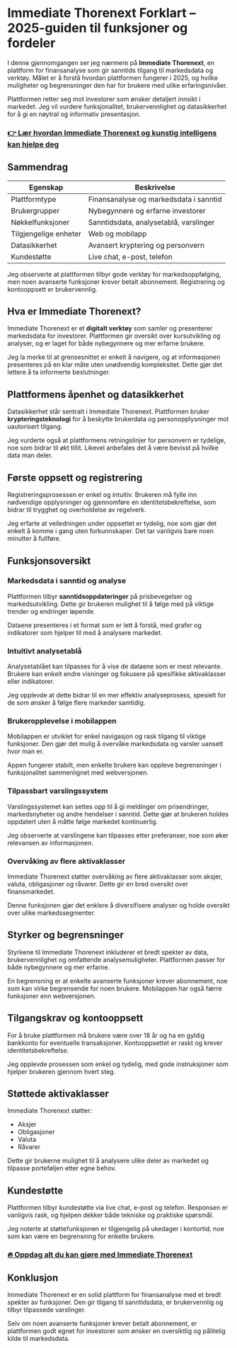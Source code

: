 # Immediate Thorenext Forklart – 2025-guiden til funksjoner og fordeler
   
I denne gjennomgangen ser jeg nærmere på **Immediate Thorenext**, en plattform for finansanalyse som gir sanntids tilgang til markedsdata og verktøy. Målet er å forstå hvordan plattformen fungerer i 2025, og hvilke muligheter og begrensninger den har for brukere med ulike erfaringsnivåer.

Plattformen retter seg mot investorer som ønsker detaljert innsikt i markedet. Jeg vil vurdere funksjonalitet, brukervennlighet og datasikkerhet for å gi en nøytral og informativ presentasjon.

### [👉 Lær hvordan Immediate Thorenext og kunstig intelligens kan hjelpe deg](https://tinyurl.com/24jfhps3)
## Sammendrag  
| Egenskap              | Beskrivelse                                      |  
|-----------------------|-------------------------------------------------|  
| Plattformtype          | Finansanalyse og markedsdata i sanntid          |  
| Brukergrupper          | Nybegynnere og erfarne investorer                |  
| Nøkkelfunksjoner       | Sanntidsdata, analysetablå, varslinger           |  
| Tilgjengelige enheter  | Web og mobilapp                                  |  
| Datasikkerhet          | Avansert kryptering og personvern                 |  
| Kundestøtte            | Live chat, e-post, telefon                        |  

Jeg observerte at plattformen tilbyr gode verktøy for markedsoppfølging, men noen avanserte funksjoner krever betalt abonnement. Registrering og kontooppsett er brukervennlig.

## Hva er Immediate Thorenext?  
Immediate Thorenext er et **digitalt verktøy** som samler og presenterer markedsdata for investorer. Plattformen gir oversikt over kursutvikling og analyser, og er laget for både nybegynnere og mer erfarne brukere.

Jeg la merke til at grensesnittet er enkelt å navigere, og at informasjonen presenteres på en klar måte uten unødvendig kompleksitet. Dette gjør det lettere å ta informerte beslutninger.

## Plattformens åpenhet og datasikkerhet  
Datasikkerhet står sentralt i Immediate Thorenext. Plattformen bruker **krypteringsteknologi** for å beskytte brukerdata og personopplysninger mot uautorisert tilgang.

Jeg vurderte også at plattformens retningslinjer for personvern er tydelige, noe som bidrar til økt tillit. Likevel anbefales det å være bevisst på hvilke data man deler.

## Første oppsett og registrering  
Registreringsprosessen er enkel og intuitiv. Brukeren må fylle inn nødvendige opplysninger og gjennomføre en identitetsbekreftelse, som bidrar til trygghet og overholdelse av regelverk.

Jeg erfarte at veiledningen under oppsettet er tydelig, noe som gjør det enkelt å komme i gang uten forkunnskaper. Det tar vanligvis bare noen minutter å fullføre.

## Funksjonsoversikt  
### Markedsdata i sanntid og analyse  
Plattformen tilbyr **sanntidsoppdateringer** på prisbevegelser og markedsutvikling. Dette gir brukeren mulighet til å følge med på viktige trender og endringer løpende.

Dataene presenteres i et format som er lett å forstå, med grafer og indikatorer som hjelper til med å analysere markedet.

### Intuitivt analysetablå  
Analysetablået kan tilpasses for å vise de dataene som er mest relevante. Brukere kan enkelt endre visninger og fokusere på spesifikke aktivaklasser eller indikatorer.

Jeg opplevde at dette bidrar til en mer effektiv analyseprosess, spesielt for de som ønsker å følge flere markeder samtidig.

### Brukeropplevelse i mobilappen  
Mobilappen er utviklet for enkel navigasjon og rask tilgang til viktige funksjoner. Den gjør det mulig å overvåke markedsdata og varsler uansett hvor man er.

Appen fungerer stabilt, men enkelte brukere kan oppleve begrensninger i funksjonalitet sammenlignet med webversjonen.

### Tilpassbart varslingssystem  
Varslingssystemet kan settes opp til å gi meldinger om prisendringer, markedsnyheter og andre hendelser i sanntid. Dette gjør at brukeren holdes oppdatert uten å måtte følge markedet kontinuerlig.

Jeg observerte at varslingene kan tilpasses etter preferanser, noe som øker relevansen av informasjonen.

### Overvåking av flere aktivaklasser  
Immediate Thorenext støtter overvåking av flere aktivaklasser som aksjer, valuta, obligasjoner og råvarer. Dette gir en bred oversikt over finansmarkedet.

Denne funksjonen gjør det enklere å diversifisere analyser og holde oversikt over ulike markedssegmenter.

## Styrker og begrensninger  
Styrkene til Immediate Thorenext inkluderer et bredt spekter av data, brukervennlighet og omfattende analysemuligheter. Plattformen passer for både nybegynnere og mer erfarne.

En begrensning er at enkelte avanserte funksjoner krever abonnement, noe som kan virke begrensende for noen brukere. Mobilappen har også færre funksjoner enn webversjonen.

## Tilgangskrav og kontooppsett  
For å bruke plattformen må brukere være over 18 år og ha en gyldig bankkonto for eventuelle transaksjoner. Kontooppsettet er raskt og krever identitetsbekreftelse.

Jeg opplevde prosessen som enkel og tydelig, med gode instruksjoner som hjelper brukeren gjennom hvert steg.

## Støttede aktivaklasser  
Immediate Thorenext støtter:  
- Aksjer  
- Obligasjoner  
- Valuta  
- Råvarer  

Dette gir brukerne mulighet til å analysere ulike deler av markedet og tilpasse porteføljen etter egne behov.

## Kundestøtte  
Plattformen tilbyr kundestøtte via live chat, e-post og telefon. Responsen er vanligvis rask, og hjelpen dekker både tekniske og praktiske spørsmål.

Jeg noterte at støttefunksjonen er tilgjengelig på ukedager i kontortid, noe som kan være en begrensning for enkelte brukere.

### [🔥 Oppdag alt du kan gjøre med Immediate Thorenext](https://tinyurl.com/24jfhps3)
## Konklusjon  
Immediate Thorenext er en solid plattform for finansanalyse med et bredt spekter av funksjoner. Den gir tilgang til sanntidsdata, er brukervennlig og tilbyr tilpassede varslinger.

Selv om noen avanserte funksjoner krever betalt abonnement, er plattformen godt egnet for investorer som ønsker en oversiktlig og pålitelig kilde til markedsdata.